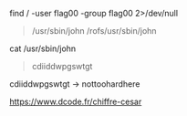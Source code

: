find / -user flag00 -group flag00 2>/dev/null
> /usr/sbin/john
> /rofs/usr/sbin/john

cat /usr/sbin/john
> cdiiddwpgswtgt

cdiiddwpgswtgt -> nottoohardhere

https://www.dcode.fr/chiffre-cesar
